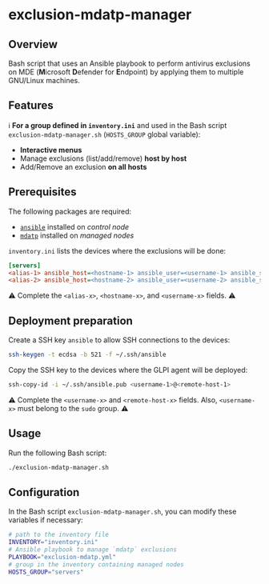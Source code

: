 # exclusion-mdatp-manager

## Overview

Bash script that uses an Ansible playbook to perform antivirus exclusions on MDE (**M**icrosoft **D**efender for **E**ndpoint) by applying them to multiple GNU/Linux machines.

## Features

ℹ️ **For a group defined in `inventory.ini`** and used in the Bash script `exclusion-mdatp-manager.sh` (`HOSTS_GROUP` global variable):

- **Interactive menus**
- Manage exclusions (list/add/remove) **host by host**
- Add/Remove an exclusion **on all hosts**

## Prerequisites

The following packages are required:

- [`ansible`](https://docs.ansible.com/ansible/latest/installation_guide/index.html) installed on *control node*
- [`mdatp`](https://learn.microsoft.com/fr-fr/defender-endpoint/linux-install-manually) installed on *managed nodes*

`inventory.ini` lists the devices where the exclusions will be done:

```ini
[servers]
<alias-1> ansible_host=<hostname-1> ansible_user=<username-1> ansible_ssh_private_key_file=~/.ssh/ansible
<alias-2> ansible_host=<hostname-2> ansible_user=<username-2> ansible_ssh_private_key_file=~/.ssh/ansible
```

⚠️ Complete the `<alias-x>`, `<hostname-x>`, and `<username-x>` fields. ⚠️

## Deployment preparation

Create a SSH key `ansible` to allow SSH connections to the devices:

```bash
ssh-keygen -t ecdsa -b 521 -f ~/.ssh/ansible
```

Copy the SSH key to the devices where the GLPI agent will be deployed:

```bash
ssh-copy-id -i ~/.ssh/ansible.pub <username-1>@<remote-host-1>
```

⚠️ Complete the `<username-x>` and `<remote-host-x>` fields. Also, `<username-x>` must belong to the `sudo` group. ⚠️

## Usage

Run the following Bash script:

```bash
./exclusion-mdatp-manager.sh
```

## Configuration

In the Bash script `exclusion-mdatp-manager.sh`, you can modify these variables if necessary:

```bash
# path to the inventory file
INVENTORY="inventory.ini"
# Ansible playbook to manage `mdatp` exclusions
PLAYBOOK="exclusion-mdatp.yml"
# group in the inventory containing managed nodes
HOSTS_GROUP="servers"
```

